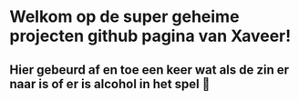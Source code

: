 # Welkom op de super geheime projecten github pagina van Xaveer!
## Hier gebeurd af en toe een keer wat als de zin er naar is of er is alcohol in het spel :beer:

<!---
xaveervanderlaan/xaveervanderlaan is a ✨ special ✨ repository because its `README.md` (this file) appears on your GitHub profile.
You can click the Preview link to take a look at your changes.
--->

